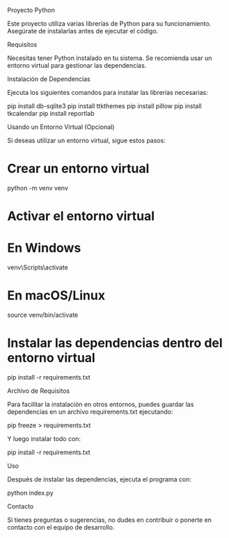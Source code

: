 Proyecto Python

Este proyecto utiliza varias librerías de Python para su funcionamiento. Asegúrate de instalarlas antes de ejecutar el código.

Requisitos

Necesitas tener Python instalado en tu sistema. Se recomienda usar un entorno virtual para gestionar las dependencias.

Instalación de Dependencias

Ejecuta los siguientes comandos para instalar las librerías necesarias:

pip install db-sqlite3
pip install ttkthemes
pip install pillow
pip install tkcalendar
pip install reportlab

Usando un Entorno Virtual (Opcional)

Si deseas utilizar un entorno virtual, sigue estos pasos:

# Crear un entorno virtual
python -m venv venv

# Activar el entorno virtual
# En Windows
venv\Scripts\activate

# En macOS/Linux
source venv/bin/activate

# Instalar las dependencias dentro del entorno virtual
pip install -r requirements.txt

Archivo de Requisitos

Para facilitar la instalación en otros entornos, puedes guardar las dependencias en un archivo requirements.txt ejecutando:

pip freeze > requirements.txt

Y luego instalar todo con:

pip install -r requirements.txt

Uso

Después de instalar las dependencias, ejecuta el programa con:

python index.py

Contacto

Si tienes preguntas o sugerencias, no dudes en contribuir o ponerte en contacto con el equipo de desarrollo.